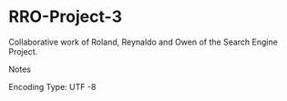 # RRO-Project-3
Collaborative work of Roland, Reynaldo and Owen of the Search Engine Project.



Notes

Encoding Type: UTF -8
